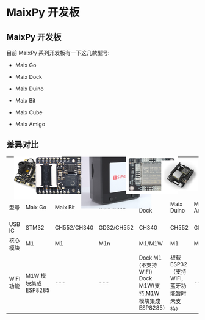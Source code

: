 # MaixPy 开发板


## MaixPy 开发板

目前 MaixPy 系列开发板有一下这几款型号:

- Maix Go

- Maix Dock

- Maix Duino

- Maix Bit

- Maix Cube

- Maix Amigo
<style>
        img{
            transform:scale(2);//设置缩放比例
            -ms-transform:scale(2);
            -webkit-transform:scale(2);
            -o-transform:scale(2);
            -moz-transform:scale(2);
        }
</style>

## 差异对比
<table>
  <tbody>
    <tr>
      <th width="226" scope="col">&nbsp;</th>
      <th width="226" scope="col"><a href="maix_go.html"><img src="../assets/dk_board/maix_go/Go.jpg" width="200"  alt=""/></a></th>
      <th width="226" scope="col"><a href="maix_bit.html"><img src="../assets/dk_board/maix_bit/Bit.png" width="200"  alt="Bit"/></a></th>
      <th width="226" scope="col"><a href="maix_cube.html"><img src="../assets/dk_board/maix_cube/maix_cube.png" width="200"  alt="maix_cube"/></a></th>
      <th width="226" scope="col"><a href="Maix_dock.html"><img src="../assets/dk_board/maix_dock/Dan_Dock.png" width="200"  alt=""/></a></th>
      <th width="226" scope="col"><a href="maix_duino.html"><img src="../assets/dk_board/maix_duino/maixduino_2.png" width="200"  alt=""/></a> </th>    
      <th width="226" scope="col"><a href="maix_Amigo.html"><img src="../assets/dk_board/maxi_amigo/image-20200730120223557.png" width="200"   alt=""/></a> </th>  
    </tr>
    <tr>
      <td>型号 </td>
      <td>Maix Go</td>
      <td>Maix Bit</td>
      <td>Maix Cube</td>
      <td><p>Maix Dock</p></td>
      <td>Maix Duino</td>
      <td>Maix Amigo</td>
    </tr>
    <tr>
      <td>USB IC</td>
      <td>STM32</td>
      <td>CH552/CH340</td>
      <td>GD32/CH552</td>
      <td>CH340</td>
      <td>CH552</td>
      <td>GD32</td>
    </tr>
    <tr>
      <td>核心模块</td>
      <td>M1</td>
      <td>M1</td>
      <td>M1n</td>
      <td>M1/M1W</td>
      <td>M1</td>
      <td>M1n</td>
    </tr>
    <tr>
      <td height="48">WIFI 功能</td>
      <td>M1W 模块集成 ESP8285</td>
      <td>---</td>
      <td>---</td>
      <td>Dock M1 (不支持 WIFI)<br/>
        Dock M1W(支持,M1W 模块集成 ESP8285)</td>
      <td>板载 ESP32 （支持 WIFI, 蓝牙功能暂时未支持）</td>
      <td>---</td>
    </tr>
  </tbody>
</table>



